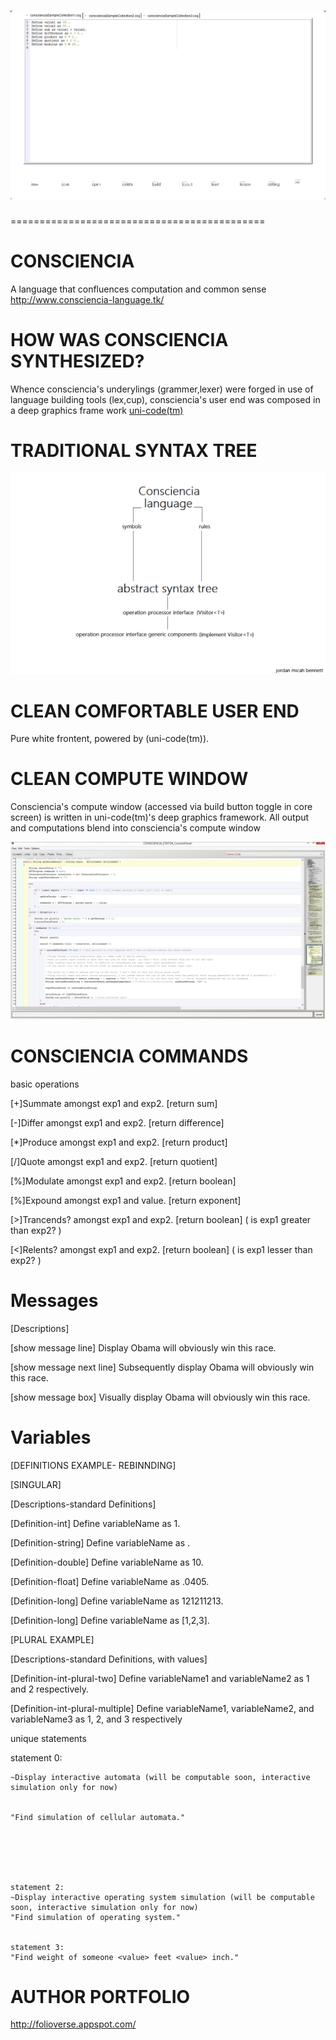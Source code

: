 
![alt text](https://github.com/JordanMicahBennett/CONSCIENCIA/blob/master/source-code/data/images/captures/0.png)
============================================
============================================





CONSCIENCIA
===========
A language that confluences computation and common sense
http://www.consciencia-language.tk/




HOW WAS CONSCIENCIA SYNTHESIZED? 
===========
Whence consciencia's underylings (grammer,lexer)
were forged in use of language building tools (lex,cup), 
consciencia's user end was composed in a deep graphics frame work [uni-code(tm)](https://github.com/JordanMicahBennett/UNI_CODE-DEEP-UI-ENGINE)


TRADITIONAL SYNTAX TREE
===========
![Alt text](https://github.com/JordanMicahBennett/CONSCIENCIA/blob/master/source-code/data/images/captures/2.png)





CLEAN COMFORTABLE USER END
===========
Pure white frontent, powered by (uni-code(tm)).




CLEAN COMPUTE WINDOW
===========
Consciencia's compute window (accessed via build button toggle in core screen)
is written in uni-code(tm)'s deep graphics framework. 
All output and computations blend into consciencia's compute window



![Alt text](https://github.com/JordanMicahBennett/CONSCIENCIA/blob/master/source-code/data/images/captures/1.png)




CONSCIENCIA COMMANDS
===========
basic operations

[+]Summate amongst exp1 and exp2. [return sum]

[-]Differ amongst exp1 and exp2. [return difference]

[*]Produce amongst exp1 and exp2.  [return product]

[/]Quote amongst exp1 and exp2. [return quotient]

[%]Modulate amongst exp1 and exp2. [return boolean] 

[%]Expound amongst exp1 and value. [return exponent] 

[>]Trancends? amongst exp1 and exp2. [return boolean] ( is exp1 greater than exp2? )

[<]Relents? amongst exp1 and exp2. [return boolean] ( is exp1 lesser than exp2? )
  
Messages
===========

 [Descriptions]
 
 [show message line] Display Obama will obviously win this race.
 
 [show message next line] Subsequently display Obama will obviously win this race.
 
 [show message box] Visually display Obama will obviously win this race.


  
Variables
===========

 [DEFINITIONS EXAMPLE- REBINNDING]
 
 [SINGULAR]
 
 [Descriptions-standard Definitions]
 
 [Definition-int] Define variableName as 1.
 
 [Definition-string] Define variableName as <value>.
	
 [Definition-double] Define variableName as 10.
 
 [Definition-float] Define variableName as .0405.
 
 
 [Definition-long] Define variableName as 121211213.
 
 [Definition-long] Define variableName as [1,2,3].
 
 
 [PLURAL EXAMPLE]
 
 [Descriptions-standard Definitions, with values]
 
 [Definition-int-plural-two] Define variableName1 and variableName2 as 1 and 2 respectively.
 
 [Definition-int-plural-multiple] Define variableName1, variableName2, and variableName3 as 1, 2, and 3 respectively
 

unique statements	

statement 0:
	
	~Display interactive automata (will be computable soon, interactive simulation only for now)
	
	
	"Find simulation of cellular automata."


	
	
	

	statement 2:
	~Display interactive operating system simulation (will be computable soon, interactive simulation only for now)
	"Find simulation of operating system."
	
	
	statement 3:
	"Find weight of someone <value> feet <value> inch."





AUTHOR PORTFOLIO
============================================
http://folioverse.appspot.com/
